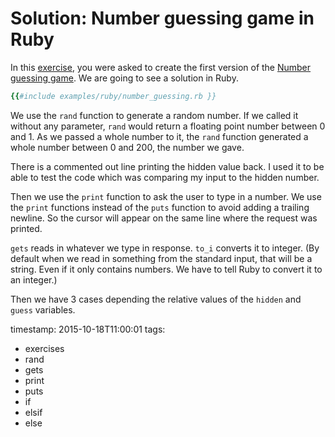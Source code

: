 # Solution: Number guessing game in Ruby

In this [exercise](/exercises), you were asked to create the first version of the
[Number guessing game](/exercise-number-guessing-game). We are going to see a solution
in Ruby.


```ruby
{{#include examples/ruby/number_guessing.rb }}
```

We use the `rand` function to generate a random number. If we called it without any parameter,
`rand` would return a floating point number between 0 and 1.
As we passed a whole number to it, the `rand` function generated a whole number between
0 and 200, the number we gave.

There is a commented out line printing the hidden value back. I used it to be able to test the code
which was comparing my input to the hidden number.

Then we use the `print` function to ask the user to type in a number. We use the
`print` functions instead of the `puts` function to avoid adding a trailing newline.
So the cursor will appear on the same line where the request was printed.

`gets` reads in whatever we type in response. `to_i` converts it to integer. (By default when
we read in something from the standard input, that will be a string. Even if it only contains numbers.
We have to tell Ruby to convert it to an integer.)

Then we have 3 cases depending the relative values of the `hidden` and `guess` variables.

timestamp: 2015-10-18T11:00:01
tags:
  - exercises
  - rand
  - gets
  - print
  - puts
  - if
  - elsif
  - else

